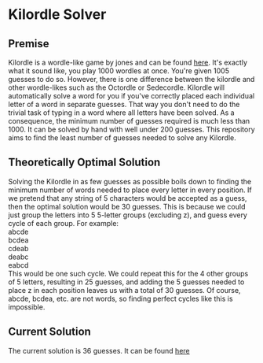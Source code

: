 # Kilordle Solver
## Premise
Kilordle is a wordle-like game by jones and can be found [here](https://jonesnxt.github.io/kilordle/). It's exactly what it sound like, you play 1000 wordles at once. You're given 1005 guesses to do so. However, there is one difference between the kilordle and other wordle-likes such as the Octordle or Sedecordle. Kilordle will automatically solve a word for you if you've correctly placed each individual letter of a word in separate guesses. That way you don't need to do the trivial task of typing in a word where all letters have been solved. As a consequence, the minimum number of guesses required is much less than 1000. It can be solved by hand with well under 200 guesses. This repository aims to find the least number of guesses needed to solve any Kilordle.

## Theoretically Optimal Solution
Solving the Kilordle in as few guesses as possible boils down to finding the minimum number of words needed to place every letter in every position. If we pretend that any string of 5 characters would be accepted as a guess, then the optimal solution would be 30 guesses. This is because we could just group the letters into 5 5-letter groups (excluding z), and guess every cycle of each group. For example:<br>
abcde<br>
bcdea<br>
cdeab<br>
deabc<br>
eabcd<br>
This would be one such cycle. We could repeat this for the 4 other groups of 5 letters, resulting in 25 guesses, and adding the 5 guesses needed to place z in each position leaves us with a total of 30 guesses. Of course, abcde, bcdea, etc. are not words, so finding perfect cycles like this is impossible.

## Current Solution
The current solution is 36 guesses. It can be found [here](https://github.com/Thomas-Langford/Kilordle-Solver/blob/main/out.txt)
